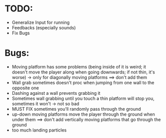# TODO:
- Generalize Input for running
- Feedbacks (especially sounds)
- Fix Bugs

# Bugs:
- Moving platform has some problems (being inside of it is weird; it doesn't move the player along when going downwards; if not thin, it's worse) -> only for diagonally moving platforms ==> don't add them
- Wall grab sometimes doesn't proc when jumping from one wall to the opposite one
- Dashing against a wall prevents grabbing it
- Sometimes wall grabbing until you touch a thin platform will stop you, sometimes it won't -> not so bad
- MUST FIX sometimes you'll randomly pass through the ground
- up-down moving platforms move the player through the ground when under them ==> don't add vertically moving platforms that go through the ground
- too much landing particles
